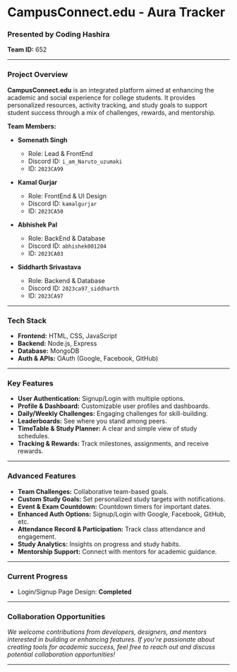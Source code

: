 # CampusConnect.edu - Aura Tracker

### Presented by Coding Hashira  
**Team ID:** 652  

---

### Project Overview

**CampusConnect.edu** is an integrated platform aimed at enhancing the academic and social experience for college students. It provides personalized resources, activity tracking, and study goals to support student success through a mix of challenges, rewards, and mentorship.

**Team Members:**
- **Somenath Singh**  
  - Role: Lead & FrontEnd  
  - Discord ID: `i_am_Naruto_uzumaki`  
  - ID: `2023CA99`

- **Kamal Gurjar**  
  - Role: FrontEnd & UI Design 
  - Discord ID: `kamalgurjar`  
  - ID: `2023CA50`

- **Abhishek Pal**  
  - Role: BackEnd & Database  
  - Discord ID: `abhishek001204`  
  - ID: `2023CA03`
 
- **Siddharth Srivastava**  
  - Role: Backend & Database  
  - Discord ID: `2023ca97_siddharth`  
  - ID: `2023CA97`

---

### Tech Stack
- **Frontend:** HTML, CSS, JavaScript
- **Backend:** Node.js, Express
- **Database:** MongoDB
- **Auth & APIs:** OAuth (Google, Facebook, GitHub)

---

### Key Features
- **User Authentication:** Signup/Login with multiple options.
- **Profile & Dashboard:** Customizable user profiles and dashboards.
- **Daily/Weekly Challenges:** Engaging challenges for skill-building.
- **Leaderboards:** See where you stand among peers.
- **TimeTable & Study Planner:** A clear and simple view of study schedules.
- **Tracking & Rewards:** Track milestones, assignments, and receive rewards.

---

### Advanced Features
- **Team Challenges:** Collaborative team-based goals.
- **Custom Study Goals:** Set personalized study targets with notifications.
- **Event & Exam Countdown:** Countdown timers for important dates.
- **Enhanced Auth Options:** Signup/Login with Google, Facebook, GitHub, etc.
- **Attendance Record & Participation:** Track class attendance and engagement.
- **Study Analytics:** Insights on progress and study habits.
- **Mentorship Support:** Connect with mentors for academic guidance.

---

### Current Progress
- Login/Signup Page Design: **Completed**

---

### Collaboration Opportunities
*We welcome contributions from developers, designers, and mentors interested in building or enhancing features. If you're passionate about creating tools for academic success, feel free to reach out and discuss potential collaboration opportunities!*  

---

